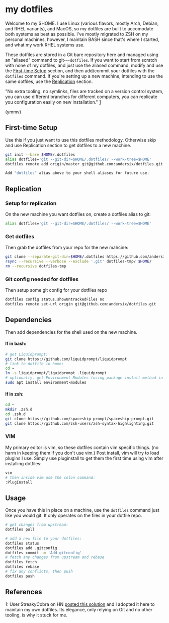 # my dotfiles
Welcome to my $HOME.
I use Linux (various flavors, mostly Arch, Debian, and RHEL variants), and MacOS, so my dotfiles are built to accomodate both systems as best as possible. I've mostly migrated to ZSH on my personal machines, however, I maintain BASH since that's where I started, and what my work RHEL systems use.

These dotfiles are stored in a Git bare repository here and managed using an "aliased" command to git---``dotfiles``.
If you want to start from scratch with none of my dotfiles, and just use the aliased command, modify and use the [First-time Setup](#First-time-Setup) section, and then add/commit your dotfiles with the ``dotfiles`` command.
If you're setting up a new machine, intending to use the same dotfiles, use the [Replication](#Replication) section.

"No extra tooling, no symlinks, files are tracked on a version control system, you can use different branches for different computers, you can replicate you configuration easily on new installation." [1](#References)

(ymmv)

## First-time Setup
Use this if you just want to use this dotfiles methodology. Otherwise skip and use Replication section to get dotfiles to a new machine.
```sh
git init --bare $HOME/.dotfiles
alias dotfiles='git --git-dir=$HOME/.dotfiles/ --work-tree=$HOME'
dotfiles remote add origin/master git@github.com:andersix/dotfiles.git

Add "dotfiles" alias above to your shell aliases for future use.
```
## Replication
### Setup for replication
On the new machine you want dotfiles on, create a dotfiles alias to git:
```sh
alias dotfiles='git --git-dir=$HOME/.dotfiles/ --work-tree=$HOME'
```
### Get dotfiles
Then grab the dotfiles from your repo for the new mahcine:
```sh
git clone --separate-git-dir=$HOME/.dotfiles https://github.com/andersix/dotfiles.git dotfiles-tmp
rsync --recursive --verbose --exclude '.git' dotfiles-tmp/ $HOME/
rm --recursive dotfiles-tmp
```

### Git config needed for dotfiles
Then setup some git config for your dotfiles repo
```sh
dotfiles config status.showUntrackedFiles no
dotfiles remote set-url origin git@github.com:andersix/dotfiles.git
```

## Dependencies
Then add dependencies for the shell used on the new machine.
#### If in bash:
```sh
# get Liquidprompt:
git clone https://github.com/liquidprompt/liquidprompt
# link to dotfile in home:
cd ~
ln -s liquidprompt/liquidprompt .liquidprompt
# optionally, get Environment Modules (using package install method in your distro):
sudo apt install environment-modules
```
#### If in zsh:
```sh
cd ~
mkdir .zsh.d
cd .zsh.d
git clone https://github.com/spaceship-prompt/spaceship-prompt.git
git clone https://github.com/zsh-users/zsh-syntax-highlighting.git
```
### VIM
My primary editor is vim, so these dotfiles contain vim specific things. (no harm in keeping them if you don't use vim.)
Post install, vim will try to load plugins I use. Simply use pluginstall to get them the first time using vim after installing dotfiles:
```sh
vim
# then inside vim use the colon command:
:PlugInstall
```

## Usage
Once you have this in place on a machine, use the ``dotfiles`` command just like you would git. It only operates on the files in your dotfile repo.
```sh
# get changes from upstream:
dotfiles pull
```
```sh
# add a new file to your dotfiles:
dotfiles status
dotfiles add .gitconfig
dotfiles commit -m 'Add gitconfig'
# fetch any changes from upstream and rebase
dotfiles fetch
dotfiles rebase
# fix any conflicts, then push
dotfiles push
```
## References
1: User StreakyCobra on HN [posted this solution](https://news.ycombinator.com/item?id=11070797#11071754) and I adopted it here to maintain my own dotfiles. Its elegance, only relying on Git and no other tooling, is why it stuck for me.
